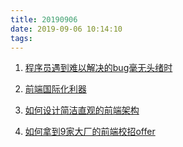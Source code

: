 ```yaml
---
title: 20190906
date: 2019-09-06 10:14:10
tags:
---
```


1. [程序员遇到难以解决的bug毫无头绪时](https://mp.weixin.qq.com/s/mHvZtQlZBiey8n-i-bZSAQ)

2. [前端国际化利器](https://mp.weixin.qq.com/s/8qHVSox1eeqL-rzBFLcTEA)

3. [如何设计简洁直观的前端架构](https://mp.weixin.qq.com/s/6Is-2aqDuCXLE1XUNpXDvQ)

4. [如何拿到9家大厂的前端校招offer](https://juejin.im/post/5d70ff205188253e4b2f07bd)